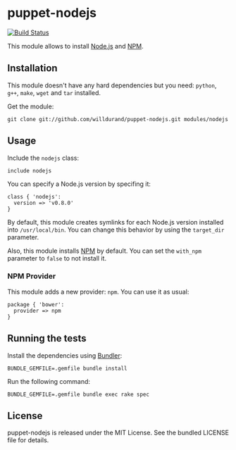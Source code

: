 puppet-nodejs
=============

[![Build
Status](https://travis-ci.org/willdurand/puppet-nodejs.png?branch=master)](https://travis-ci.org/willdurand/puppet-nodejs)

This module allows to install [Node.js](http://nodejs.org/) and
[NPM](https://npmjs.org/).


Installation
------------

This module doesn't have any hard dependencies but you need:
`python`, `g++`, `make`, `wget` and `tar` installed.

Get the module:

    git clone git://github.com/willdurand/puppet-nodejs.git modules/nodejs


Usage
-----

Include the `nodejs` class:

    include nodejs

You can specify a Node.js version by specifing it:

    class { 'nodejs':
      version => 'v0.8.0'
    }

By default, this module creates symlinks for each Node.js version installed into
`/usr/local/bin`. You can change this behavior by using the `target_dir`
parameter.

Also, this module installs [NPM](https://npmjs.org/) by default. You can set the
`with_npm` parameter to `false` to not install it.


### NPM Provider

This module adds a new provider: `npm`. You can use it as usual:

    package { 'bower':
      provider => npm
    }


Running the tests
-----------------

Install the dependencies using [Bundler](http://gembundler.com):

    BUNDLE_GEMFILE=.gemfile bundle install

Run the following command:

    BUNDLE_GEMFILE=.gemfile bundle exec rake spec


License
-------

puppet-nodejs is released under the MIT License. See the bundled LICENSE file
for details.
